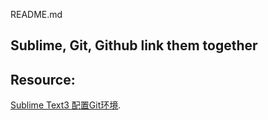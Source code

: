 README.md

## Sublime, Git, Github link them together

## Resource:  
[Sublime Text3 配置Git环境](https://segmentfault.com/a/1190000008761006). 
